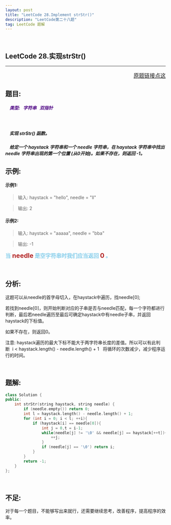 ```yaml
---
layout: post
title: "LeetCode 28.Implement strStr()"
description: "LeetCode第二十八题"
tag: LeetCode 题解
---
```


<br />

 **LeetCode 28.实现strStr()**
---
---
<p style="text-align:right;font-size:120%">
<a href="https://leetcode-cn.com/problems/implement-strstr/description/" target="blank">
原题链接点这
</a>
</p>

## **题目:** 

##### <b style=";color:Indigo">&nbsp;&nbsp;&nbsp; 类型: &nbsp; 字符串 &nbsp; 双指针 </b>

<br />

##### &nbsp;&nbsp;&nbsp; 实现 strStr() 函数。

##### &nbsp;&nbsp;&nbsp; 给定一个 haystack 字符串和一个 needle 字符串，在 haystack 字符串中找出 needle 字符串出现的第一个位置 (从0开始)。如果不存在，则返回  -1。

## **示例:**

#### 示例1:

>输入: haystack = "hello", needle = "ll"

>输出: 2

#### 示例2:

>输入: haystack = "aaaaa", needle = "bba"

>输出: -1

<b style="color:skyblue;font-size:1.2em">当<b style="color:FireBrick;font-size:1.2em"> needle</b> 是空字符串时我们应当返回 <b style="color:FireBrick;font-size:1.2em">0</b> 。</b>

<br />
  
## **分析:**

这题可以从needle的首字母切入，在haystack中遍历，找needle[0];

若找到needle[0]，则开始判断对应的子串是否与needle匹配，每一个字符都进行判断，最后若needle遍历至最后可确定haystack中有needle子串，并返回haystack的下标值。

如果不存在，则返回0。

注意: haystack遍历的最大下标不能大于两字符串长度的差值。所以可以有此判断&nbsp; i < haystack.length() - needle.length() + 1 &nbsp; 将循环的次数减少，减少程序运行的时间。

<br />

## **题解:**

```C++
class Solution {
public:
    int strStr(string haystack, string needle) {
        if (needle.empty()) return 0;
        int l = haystack.length() - needle.length() + 1;
        for (int i = 0; i < l; ++i){
            if (haystack[i] == needle[0]){
                int j = 0,t = i-1;
                while(needle[j] != '\0' && needle[j] == haystack[++t]){
                    ++j;
                }
                if (needle[j] == '\0') return i;
            }
        }
        return -1;
    }
};
```

<br />

## **不足:**

对于每一个题目，不能够写出来就行，还需要继续思考，改善程序，提高程序的效率。